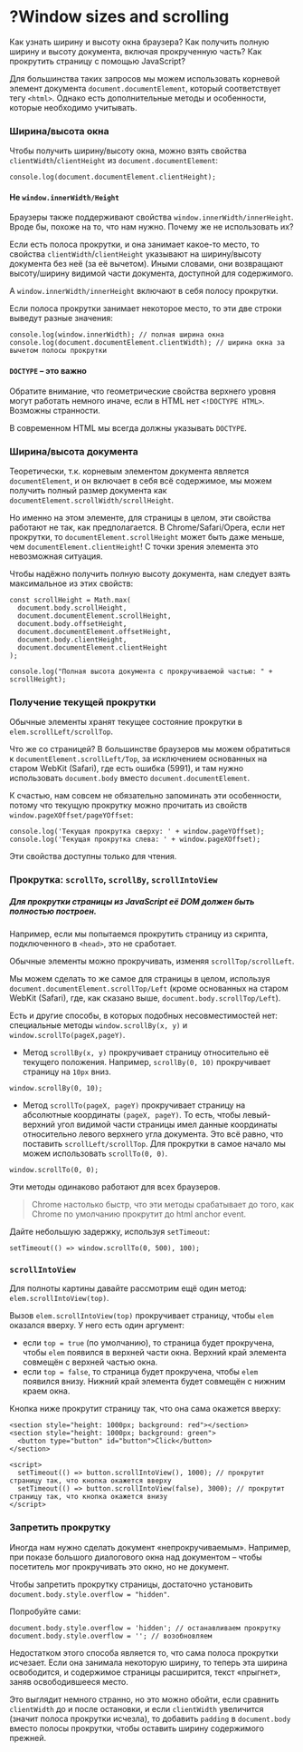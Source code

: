 # ?Window sizes and scrolling

Как узнать ширину и высоту окна браузера? Как получить полную ширину и высоту документа, включая прокрученную часть? Как прокрутить страницу с помощью JavaScript?

Для большинства таких запросов мы можем использовать корневой элемент документа `document.documentElement`, который соответствует тегу `<html>`. Однако есть дополнительные методы и особенности, которые необходимо учитывать.

### Ширина/высота окна

Чтобы получить ширину/высоту окна, можно взять свойства `clientWidth`/`clientHeight` из `document.documentElement`:

~~~
console.log(document.documentElement.clientHeight);
~~~

#### Не `window.innerWidth/Height`

Браузеры также поддерживают свойства `window.innerWidth/innerHeight`. Вроде бы, похоже на то, что нам нужно. Почему же не использовать их?

Если есть полоса прокрутки, и она занимает какое-то место, то свойства `clientWidth`/`clientHeight` указывают на ширину/высоту документа без неё (за её вычетом). Иными словами, они возвращают высоту/ширину видимой части документа, доступной для содержимого.

А `window.innerWidth/innerHeight` включают в себя полосу прокрутки.

Если полоса прокрутки занимает некоторое место, то эти две строки выведут разные значения:

~~~
console.log(window.innerWidth); // полная ширина окна
console.log(document.documentElement.clientWidth); // ширина окна за вычетом полосы прокрутки
~~~

#### `DOCTYPE` – это важно

Обратите внимание, что геометрические свойства верхнего уровня могут работать немного иначе, если в HTML нет `<!DOCTYPE HTML>`. Возможны странности.

В современном HTML мы всегда должны указывать `DOCTYPE`.

### Ширина/высота документа

Теоретически, т.к. корневым элементом документа является `documentElement`, и он включает в себя всё содержимое, мы можем получить полный размер документа как `documentElement.scrollWidth/scrollHeight`.

Но именно на этом элементе, для страницы в целом, эти свойства работают не так, как предполагается. В Chrome/Safari/Opera, если нет прокрутки, то `documentElement.scrollHeight` может быть даже меньше, чем `documentElement.clientHeight`! С точки зрения элемента это невозможная ситуация.

Чтобы надёжно получить полную высоту документа, нам следует взять максимальное из этих свойств:

~~~
const scrollHeight = Math.max(
  document.body.scrollHeight,
  document.documentElement.scrollHeight,
  document.body.offsetHeight,
  document.documentElement.offsetHeight,
  document.body.clientHeight,
  document.documentElement.clientHeight
);

console.log("Полная высота документа с прокручиваемой частью: " + scrollHeight);
~~~

### Получение текущей прокрутки

Обычные элементы хранят текущее состояние прокрутки в `elem.scrollLeft/scrollTop`.

Что же со страницей? В большинстве браузеров мы можем обратиться к `documentElement.scrollLeft/Top`, за исключением основанных на старом WebKit (Safari), где есть ошибка (5991), и там нужно использовать `document.body` вместо `document.documentElement`.

К счастью, нам совсем не обязательно запоминать эти особенности, потому что текущую прокрутку можно прочитать из свойств `window.pageXOffset/pageYOffset`:

~~~
console.log('Текущая прокрутка сверху: ' + window.pageYOffset);
console.log('Текущая прокрутка слева: ' + window.pageXOffset);
~~~

Эти свойства доступны только для чтения.

### Прокрутка: `scrollTo`, `scrollBy`, `scrollIntoView`

##### Для прокрутки страницы из JavaScript её DOM должен быть полностью построен.

Например, если мы попытаемся прокрутить страницу из скрипта, подключенного в `<head>`, это не сработает.

Обычные элементы можно прокручивать, изменяя `scrollTop/scrollLeft`.

Мы можем сделать то же самое для страницы в целом, используя `document.documentElement.scrollTop/Left` (кроме основанных на старом WebKit (Safari), где, как сказано выше, `document.body.scrollTop/Left`).

Есть и другие способы, в которых подобных несовместимостей нет: специальные методы `window.scrollBy(x, y)` и `window.scrollTo(pageX,pageY)`.

* Метод `scrollBy(x, y)` прокручивает страницу относительно её текущего положения. Например, `scrollBy(0, 10)` прокручивает страницу на `10px` вниз.

~~~
window.scrollBy(0, 10);
~~~

* Метод `scrollTo(pageX, pageY)` прокручивает страницу на абсолютные координаты `(pageX, pageY)`. То есть, чтобы левый-верхний угол видимой части страницы имел данные координаты относительно левого верхнего угла документа. Это всё равно, что поставить `scrollLeft/scrollTop`. Для прокрутки в самое начало мы можем использовать `scrollTo(0, 0)`.

~~~
window.scrollTo(0, 0);
~~~

Эти методы одинаково работают для всех браузеров.

> Chrome настолько быстр, что эти методы срабатывает до того, как Chrome по умолчанию прокрутит до html anchor event.

Дайте небольшую задержку, используя `setTimeout`:

~~~
setTimeout(() => window.scrollTo(0, 500), 100);
~~~

### `scrollIntoView`

Для полноты картины давайте рассмотрим ещё один метод: `elem.scrollIntoView(top)`.

Вызов `elem.scrollIntoView(top)` прокручивает страницу, чтобы `elem` оказался вверху. У него есть один аргумент:

* если `top = true` (по умолчанию), то страница будет прокручена, чтобы `elem` появился в верхней части окна. Верхний край элемента совмещён с верхней частью окна.
* если `top = false`, то страница будет прокручена, чтобы `elem` появился внизу. Нижний край элемента будет совмещён с нижним краем окна.

Кнопка ниже прокрутит страницу так, что она сама окажется вверху:

~~~
<section style="height: 1000px; background: red"></section>
<section style="height: 1000px; background: green">
  <button type="button" id="button">Click</button>
</section>

<script>
  setTimeout(() => button.scrollIntoView(), 1000); // прокрутит страницу так, что кнопка окажется вверху
  setTimeout(() => button.scrollIntoView(false), 3000); // прокрутит страницу так, что кнопка окажется внизу
</script>
~~~

### Запретить прокрутку

Иногда нам нужно сделать документ «непрокручиваемым». Например, при показе большого диалогового окна над документом – чтобы посетитель мог прокручивать это окно, но не документ.

Чтобы запретить прокрутку страницы, достаточно установить `document.body.style.overflow = "hidden"`.

Попробуйте сами:
~~~
document.body.style.overflow = 'hidden'; // останавливаем прокрутку
document.body.style.overflow = ''; // возобновляем
~~~

Недостатком этого способа является то, что сама полоса прокрутки исчезает. Если она занимала некоторую ширину, то теперь эта ширина освободится, и содержимое страницы расширится, текст «прыгнет», заняв освободившееся место.

Это выглядит немного странно, но это можно обойти, если сравнить `clientWidth` до и после остановки, и если `clientWidth` увеличится (значит полоса прокрутки исчезла), то добавить `padding` в `document.body` вместо полосы прокрутки, чтобы оставить ширину содержимого прежней.
